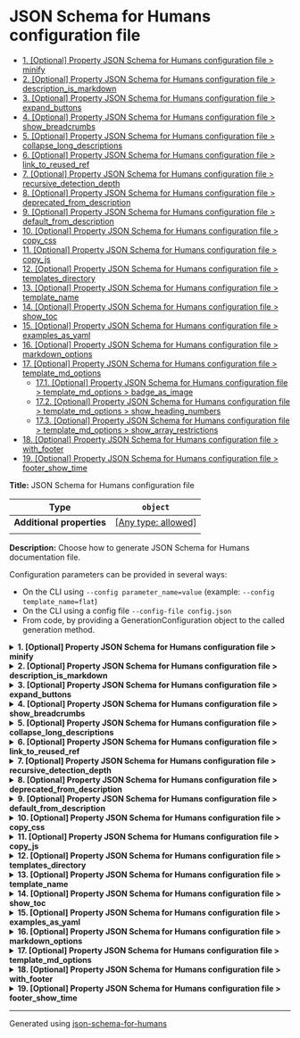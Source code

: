# JSON Schema for Humans configuration file

- [1. [Optional] Property JSON Schema for Humans configuration file > minify](#minify)
- [2. [Optional] Property JSON Schema for Humans configuration file > description_is_markdown](#description_is_markdown)
- [3. [Optional] Property JSON Schema for Humans configuration file > expand_buttons](#expand_buttons)
- [4. [Optional] Property JSON Schema for Humans configuration file > show_breadcrumbs](#show_breadcrumbs)
- [5. [Optional] Property JSON Schema for Humans configuration file > collapse_long_descriptions](#collapse_long_descriptions)
- [6. [Optional] Property JSON Schema for Humans configuration file > link_to_reused_ref](#link_to_reused_ref)
- [7. [Optional] Property JSON Schema for Humans configuration file > recursive_detection_depth](#recursive_detection_depth)
- [8. [Optional] Property JSON Schema for Humans configuration file > deprecated_from_description](#deprecated_from_description)
- [9. [Optional] Property JSON Schema for Humans configuration file > default_from_description](#default_from_description)
- [10. [Optional] Property JSON Schema for Humans configuration file > copy_css](#copy_css)
- [11. [Optional] Property JSON Schema for Humans configuration file > copy_js](#copy_js)
- [12. [Optional] Property JSON Schema for Humans configuration file > templates_directory](#templates_directory)
- [13. [Optional] Property JSON Schema for Humans configuration file > template_name](#template_name)
- [14. [Optional] Property JSON Schema for Humans configuration file > show_toc](#show_toc)
- [15. [Optional] Property JSON Schema for Humans configuration file > examples_as_yaml](#examples_as_yaml)
- [16. [Optional] Property JSON Schema for Humans configuration file > markdown_options](#markdown_options)
- [17. [Optional] Property JSON Schema for Humans configuration file > template_md_options](#template_md_options)
  - [17.1. [Optional] Property JSON Schema for Humans configuration file > template_md_options > badge_as_image](#template_md_options_badge_as_image)
  - [17.2. [Optional] Property JSON Schema for Humans configuration file > template_md_options > show_heading_numbers](#template_md_options_show_heading_numbers)
  - [17.3. [Optional] Property JSON Schema for Humans configuration file > template_md_options > show_array_restrictions](#template_md_options_show_array_restrictions)
- [18. [Optional] Property JSON Schema for Humans configuration file > with_footer](#with_footer)
- [19. [Optional] Property JSON Schema for Humans configuration file > footer_show_time](#footer_show_time)

**Title:** JSON Schema for Humans configuration file

| Type                      | `object`                                                                  |
| ------------------------- | ------------------------------------------------------------------------- |
| **Additional properties** | [[Any type: allowed]](# "Additional Properties of any type are allowed.") |
|                           |                                                                           |

**Description:** Choose how to generate JSON Schema for Humans documentation file.

Configuration parameters can be provided in several ways:

- On the CLI using `--config parameter_name=value` (example: `--config template_name=flat`)
- On the CLI using a config file `--config-file config.json`
- From code, by providing a GenerationConfiguration object to the called generation method.

<details>
<summary><strong> <a name="minify"></a>1. [Optional] Property JSON Schema for Humans configuration file > minify</strong>  

</summary>
<blockquote>

| Type                      | `boolean`                                                                 |
| ------------------------- | ------------------------------------------------------------------------- |
| **Additional properties** | [[Any type: allowed]](# "Additional Properties of any type are allowed.") |
| **Default**               | `true`                                                                    |
|                           |                                                                           |

**Description:** Minify the output HTML document.

</blockquote>
</details>

<details>
<summary><strong> <a name="description_is_markdown"></a>2. [Optional] Property JSON Schema for Humans configuration file > description_is_markdown</strong>  

</summary>
<blockquote>

| Type                      | `boolean`                                                                 |
| ------------------------- | ------------------------------------------------------------------------- |
| **Additional properties** | [[Any type: allowed]](# "Additional Properties of any type are allowed.") |
| **Default**               | `true`                                                                    |
|                           |                                                                           |

**Description:** Whether to consider the description as markdown and render it accordingly.

</blockquote>
</details>

<details>
<summary><strong> <a name="expand_buttons"></a>3. [Optional] Property JSON Schema for Humans configuration file > expand_buttons</strong>  

</summary>
<blockquote>

| Type                      | `boolean`                                                                 |
| ------------------------- | ------------------------------------------------------------------------- |
| **Additional properties** | [[Any type: allowed]](# "Additional Properties of any type are allowed.") |
| **Default**               | `false`                                                                   |
|                           |                                                                           |

**Description:** Add an `Expand all` and a `Collapse all` button at the top of the generated documentation.

</blockquote>
</details>

<details>
<summary><strong> <a name="show_breadcrumbs"></a>4. [Optional] Property JSON Schema for Humans configuration file > show_breadcrumbs</strong>  

</summary>
<blockquote>

| Type                      | `boolean`                                                                 |
| ------------------------- | ------------------------------------------------------------------------- |
| **Additional properties** | [[Any type: allowed]](# "Additional Properties of any type are allowed.") |
| **Default**               | `true`                                                                    |
|                           |                                                                           |

**Description:** For each property, show the relative place of that property in the schema.

</blockquote>
</details>

<details>
<summary><strong> <a name="collapse_long_descriptions"></a>5. [Optional] Property JSON Schema for Humans configuration file > collapse_long_descriptions</strong>  

</summary>
<blockquote>

| Type                      | `boolean`                                                                 |
| ------------------------- | ------------------------------------------------------------------------- |
| **Additional properties** | [[Any type: allowed]](# "Additional Properties of any type are allowed.") |
| **Default**               | `true`                                                                    |
|                           |                                                                           |

**Description:** If a description is considered big, show only the beginning and add a `Read more` button.

</blockquote>
</details>

<details>
<summary><strong> <a name="link_to_reused_ref"></a>6. [Optional] Property JSON Schema for Humans configuration file > link_to_reused_ref</strong>  

</summary>
<blockquote>

| Type                      | `boolean`                                                                 |
| ------------------------- | ------------------------------------------------------------------------- |
| **Additional properties** | [[Any type: allowed]](# "Additional Properties of any type are allowed.") |
| **Default**               | `true`                                                                    |
|                           |                                                                           |

**Description:** If several `$ref` points to the same definition, only render the documentation for this definition the first time. All other occurrences are replaced by an anchor link to the first occurrence. The first occurrence is the one that is the least nested from the top of the schema and appears first in that nesting level.

*Note*: If this option is off and the schema contains recursive definitions, the generation will crash!

</blockquote>
</details>

<details>
<summary><strong> <a name="recursive_detection_depth"></a>7. [Optional] Property JSON Schema for Humans configuration file > recursive_detection_depth</strong>  

</summary>
<blockquote>

| Type                      | `integer`                                                                 |
| ------------------------- | ------------------------------------------------------------------------- |
| **Additional properties** | [[Any type: allowed]](# "Additional Properties of any type are allowed.") |
| **Default**               | `25`                                                                      |
|                           |                                                                           |

**Description:** *Advanced option*
If `link_to_reused_ref` is false and a `$ref` in the schema refers to a parent of itself, we would get a `RecursionError` trying to render the documentation. To avoid this, each reference is checked for circular references.

This option determines the number of times to recursively follow definitions looking for a circular reference.

In other words, if a schema has a deeply nested element that refers to itself, this option may need to be increased.

</blockquote>
</details>

<details>
<summary><strong> <a name="deprecated_from_description"></a>8. [Optional] Property JSON Schema for Humans configuration file > deprecated_from_description</strong>  

</summary>
<blockquote>

| Type                      | `boolean`                                                                 |
| ------------------------- | ------------------------------------------------------------------------- |
| **Additional properties** | [[Any type: allowed]](# "Additional Properties of any type are allowed.") |
| **Default**               | `false`                                                                   |
|                           |                                                                           |

**Description:** Mark a property as deprecated (with a big red badge) if the description contains the string `[Deprecated`.

</blockquote>
</details>

<details>
<summary><strong> <a name="default_from_description"></a>9. [Optional] Property JSON Schema for Humans configuration file > default_from_description</strong>  

</summary>
<blockquote>

| Type                      | `boolean`                                                                 |
| ------------------------- | ------------------------------------------------------------------------- |
| **Additional properties** | [[Any type: allowed]](# "Additional Properties of any type are allowed.") |
| **Default**               | `false`                                                                   |
|                           |                                                                           |

**Description:** Extract the default value of a property from the description like this: ``[Default `the_default_value`]``.

The default value from the "default" attribute will be used in priority.

</blockquote>
</details>

<details>
<summary><strong> <a name="copy_css"></a>10. [Optional] Property JSON Schema for Humans configuration file > copy_css</strong>  

</summary>
<blockquote>

| Type                      | `boolean`                                                                 |
| ------------------------- | ------------------------------------------------------------------------- |
| **Additional properties** | [[Any type: allowed]](# "Additional Properties of any type are allowed.") |
| **Default**               | `true`                                                                    |
|                           |                                                                           |

**Description:** Copy `schema_doc.css` to the same directory as `RESULT_FILE` after generation.

</blockquote>
</details>

<details>
<summary><strong> <a name="copy_js"></a>11. [Optional] Property JSON Schema for Humans configuration file > copy_js</strong>  

</summary>
<blockquote>

| Type                      | `boolean`                                                                 |
| ------------------------- | ------------------------------------------------------------------------- |
| **Additional properties** | [[Any type: allowed]](# "Additional Properties of any type are allowed.") |
| **Default**               | `true`                                                                    |
|                           |                                                                           |

**Description:** Copy `schema_doc.min.js` to the same directory as `RESULT_FILE` after generation.

This file contains the logic for the anchor links.

</blockquote>
</details>

<details>
<summary><strong> <a name="templates_directory"></a>12. [Optional] Property JSON Schema for Humans configuration file > templates_directory</strong>  

</summary>
<blockquote>

| Type                      | `string`                                                                  |
| ------------------------- | ------------------------------------------------------------------------- |
| **Additional properties** | [[Any type: allowed]](# "Additional Properties of any type are allowed.") |
|                           |                                                                           |

**Description:** The file system path to the directory containing templates, with a default of the `templates` directory within the library source code.

</blockquote>
</details>

<details>
<summary><strong> <a name="template_name"></a>13. [Optional] Property JSON Schema for Humans configuration file > template_name</strong>  

</summary>
<blockquote>

| Type                      | `enum (of string)`                                                        |
| ------------------------- | ------------------------------------------------------------------------- |
| **Additional properties** | [[Any type: allowed]](# "Additional Properties of any type are allowed.") |
| **Default**               | `"js"`                                                                    |
|                           |                                                                           |

**Description:** The name of the set of templates to use to render the documentation.

`js` is the default and uses javascript for anchor links, collapsible sections and tabs. `flat` uses no javascript, but has no interactivity.

Must be one of:
* "flat"
* "js"
* "md"

</blockquote>
</details>

<details>
<summary><strong> <a name="show_toc"></a>14. [Optional] Property JSON Schema for Humans configuration file > show_toc</strong>  

</summary>
<blockquote>

| Type                      | `boolean`                                                                 |
| ------------------------- | ------------------------------------------------------------------------- |
| **Additional properties** | [[Any type: allowed]](# "Additional Properties of any type are allowed.") |
| **Default**               | `true`                                                                    |
|                           |                                                                           |

**Description:** Whether to render table of contents.

</blockquote>
</details>

<details>
<summary><strong> <a name="examples_as_yaml"></a>15. [Optional] Property JSON Schema for Humans configuration file > examples_as_yaml</strong>  

</summary>
<blockquote>

| Type                      | `boolean`                                                                 |
| ------------------------- | ------------------------------------------------------------------------- |
| **Additional properties** | [[Any type: allowed]](# "Additional Properties of any type are allowed.") |
| **Default**               | `false`                                                                   |
|                           |                                                                           |

**Description:** Whether to display examples as YAML instead of JSON

</blockquote>
</details>

<details>
<summary><strong> <a name="markdown_options"></a>16. [Optional] Property JSON Schema for Humans configuration file > markdown_options</strong>  

</summary>
<blockquote>

| Type                      | `object`                                                                                                                |
| ------------------------- | ----------------------------------------------------------------------------------------------------------------------- |
| **Additional properties** | [[Any type: allowed]](# "Additional Properties of any type are allowed.")                                               |
| **Default**               | `{"fenced-code-blocks": {"break-on-newline": true, "cssclass": "highlight jumbotron", "tables": null}, "tables": null}` |
|                           |                                                                                                                         |

**Description:** [Markdown 2 options](https://github.com/trentm/python-markdown2/wiki/Extras) for the descriptions. `description_is_markdown` must be true for this to have any effect.

**WARNING**
Adding an extra, even if the value is false, will activate it. For example `{"break-on-newline": false}` will activate the `break-on-newline` extra.

**Example:** 

```json
{
    "fenced-code-blocks": {
        "cssclass": "highlight jumbotron"
    },
    "tables": null,
    "break-on-newline": true,
    "cuddled-lists": true
}
```

</blockquote>
</details>

<details>
<summary><strong> <a name="template_md_options"></a>17. [Optional] Property JSON Schema for Humans configuration file > template_md_options</strong>  

</summary>
<blockquote>

| Type                      | `object`                                                                  |
| ------------------------- | ------------------------------------------------------------------------- |
| **Additional properties** | [[Any type: allowed]](# "Additional Properties of any type are allowed.") |
|                           |                                                                           |

**Description:** specific options to md template

<details>
<summary><strong> <a name="template_md_options_badge_as_image"></a>17.1. [Optional] Property JSON Schema for Humans configuration file > template_md_options > badge_as_image</strong>  

</summary>
<blockquote>

| Type                      | `boolean`                                                                 |
| ------------------------- | ------------------------------------------------------------------------- |
| **Additional properties** | [[Any type: allowed]](# "Additional Properties of any type are allowed.") |
| **Default**               | `false`                                                                   |
|                           |                                                                           |

**Description:** if true generate badges(eg: optional, required) using embedded image (https://img.shields.io).

 if false, use text instead

</blockquote>
</details>

<details>
<summary><strong> <a name="template_md_options_show_heading_numbers"></a>17.2. [Optional] Property JSON Schema for Humans configuration file > template_md_options > show_heading_numbers</strong>  

</summary>
<blockquote>

| Type                      | `boolean`                                                                 |
| ------------------------- | ------------------------------------------------------------------------- |
| **Additional properties** | [[Any type: allowed]](# "Additional Properties of any type are allowed.") |
| **Default**               | `true`                                                                    |
|                           |                                                                           |

**Description:** if true generate heading numbers to correspond to table of contents.

 if false, do not generate heading numbers

</blockquote>
</details>

<details>
<summary><strong> <a name="template_md_options_show_array_restrictions"></a>17.3. [Optional] Property JSON Schema for Humans configuration file > template_md_options > show_array_restrictions</strong>  

</summary>
<blockquote>

| Type                      | `boolean`                                                                 |
| ------------------------- | ------------------------------------------------------------------------- |
| **Additional properties** | [[Any type: allowed]](# "Additional Properties of any type are allowed.") |
| **Default**               | `true`                                                                    |
|                           |                                                                           |

**Description:** if true generate array restrictions section.

 if false, do not generate

</blockquote>
</details>

</blockquote>
</details>

<details>
<summary><strong> <a name="with_footer"></a>18. [Optional] Property JSON Schema for Humans configuration file > with_footer</strong>  

</summary>
<blockquote>

| Type                      | `boolean`                                                                 |
| ------------------------- | ------------------------------------------------------------------------- |
| **Additional properties** | [[Any type: allowed]](# "Additional Properties of any type are allowed.") |
| **Default**               | `true`                                                                    |
|                           |                                                                           |

**Description:** Whether to show the footer linking to the library repo and with the generation datetime

</blockquote>
</details>

<details>
<summary><strong> <a name="footer_show_time"></a>19. [Optional] Property JSON Schema for Humans configuration file > footer_show_time</strong>  

</summary>
<blockquote>

| Type                      | `boolean`                                                                 |
| ------------------------- | ------------------------------------------------------------------------- |
| **Additional properties** | [[Any type: allowed]](# "Additional Properties of any type are allowed.") |
| **Default**               | `true`                                                                    |
|                           |                                                                           |

**Description:** Whether the footer should display the generation time

</blockquote>
</details>

----------------------------------------------------------------------------------------------------------------------------
Generated using [json-schema-for-humans](https://github.com/coveooss/json-schema-for-humans)